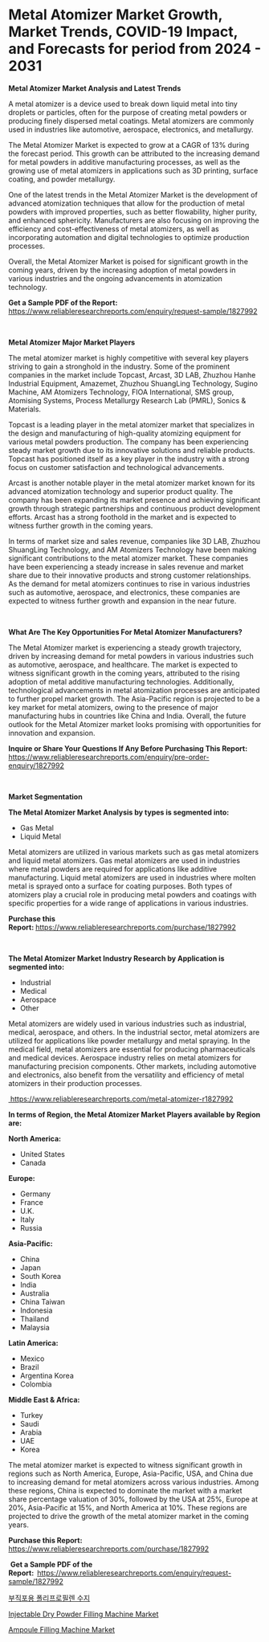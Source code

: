 <p><h1>Metal Atomizer Market Growth, Market Trends, COVID-19 Impact, and Forecasts for period from 2024 - 2031</h1></p><p><strong>Metal Atomizer Market Analysis and Latest Trends</strong></p>
<p><p>A metal atomizer is a device used to break down liquid metal into tiny droplets or particles, often for the purpose of creating metal powders or producing finely dispersed metal coatings. Metal atomizers are commonly used in industries like automotive, aerospace, electronics, and metallurgy.</p><p>The Metal Atomizer Market is expected to grow at a CAGR of 13% during the forecast period. This growth can be attributed to the increasing demand for metal powders in additive manufacturing processes, as well as the growing use of metal atomizers in applications such as 3D printing, surface coating, and powder metallurgy.</p><p>One of the latest trends in the Metal Atomizer Market is the development of advanced atomization techniques that allow for the production of metal powders with improved properties, such as better flowability, higher purity, and enhanced sphericity. Manufacturers are also focusing on improving the efficiency and cost-effectiveness of metal atomizers, as well as incorporating automation and digital technologies to optimize production processes.</p><p>Overall, the Metal Atomizer Market is poised for significant growth in the coming years, driven by the increasing adoption of metal powders in various industries and the ongoing advancements in atomization technology.</p></p>
<p><strong>Get a Sample PDF of the Report:&nbsp;</strong> <a href="https://www.reliableresearchreports.com/enquiry/request-sample/1827992">https://www.reliableresearchreports.com/enquiry/request-sample/1827992</a></p>
<p>&nbsp;</p>
<p><strong>Metal Atomizer Major Market Players</strong></p>
<p><p>The metal atomizer market is highly competitive with several key players striving to gain a stronghold in the industry. Some of the prominent companies in the market include Topcast, Arcast, 3D LAB, Zhuzhou Hanhe Industrial Equipment, Amazemet, Zhuzhou ShuangLing Technology, Sugino Machine, AM Atomizers Technology, FIOA International, SMS group, Atomising Systems, Process Metallurgy Research Lab (PMRL), Sonics & Materials.</p><p>Topcast is a leading player in the metal atomizer market that specializes in the design and manufacturing of high-quality atomizing equipment for various metal powders production. The company has been experiencing steady market growth due to its innovative solutions and reliable products. Topcast has positioned itself as a key player in the industry with a strong focus on customer satisfaction and technological advancements.</p><p>Arcast is another notable player in the metal atomizer market known for its advanced atomization technology and superior product quality. The company has been expanding its market presence and achieving significant growth through strategic partnerships and continuous product development efforts. Arcast has a strong foothold in the market and is expected to witness further growth in the coming years.</p><p>In terms of market size and sales revenue, companies like 3D LAB, Zhuzhou ShuangLing Technology, and AM Atomizers Technology have been making significant contributions to the metal atomizer market. These companies have been experiencing a steady increase in sales revenue and market share due to their innovative products and strong customer relationships. As the demand for metal atomizers continues to rise in various industries such as automotive, aerospace, and electronics, these companies are expected to witness further growth and expansion in the near future.</p></p>
<p>&nbsp;</p>
<p><strong>What Are The Key Opportunities For Metal Atomizer Manufacturers?</strong></p>
<p><p>The Metal Atomizer market is experiencing a steady growth trajectory, driven by increasing demand for metal powders in various industries such as automotive, aerospace, and healthcare. The market is expected to witness significant growth in the coming years, attributed to the rising adoption of metal additive manufacturing technologies. Additionally, technological advancements in metal atomization processes are anticipated to further propel market growth. The Asia-Pacific region is projected to be a key market for metal atomizers, owing to the presence of major manufacturing hubs in countries like China and India. Overall, the future outlook for the Metal Atomizer market looks promising with opportunities for innovation and expansion.</p></p>
<p><strong>Inquire or Share Your Questions If Any Before Purchasing This Report:</strong> <a href="https://www.reliableresearchreports.com/enquiry/pre-order-enquiry/1827992">https://www.reliableresearchreports.com/enquiry/pre-order-enquiry/1827992</a></p>
<p>&nbsp;</p>
<p><strong>Market Segmentation</strong></p>
<p><strong>The Metal Atomizer Market Analysis by types is segmented into:</strong></p>
<p><ul><li>Gas Metal</li><li>Liquid Metal</li></ul></p>
<p><p>Metal atomizers are utilized in various markets such as gas metal atomizers and liquid metal atomizers. Gas metal atomizers are used in industries where metal powders are required for applications like additive manufacturing. Liquid metal atomizers are used in industries where molten metal is sprayed onto a surface for coating purposes. Both types of atomizers play a crucial role in producing metal powders and coatings with specific properties for a wide range of applications in various industries.</p></p>
<p><strong>Purchase this Report:&nbsp;</strong><a href="https://www.reliableresearchreports.com/purchase/1827992">https://www.reliableresearchreports.com/purchase/1827992</a></p>
<p>&nbsp;</p>
<p><strong>The Metal Atomizer Market Industry Research by Application is segmented into:</strong></p>
<p><ul><li>Industrial</li><li>Medical</li><li>Aerospace</li><li>Other</li></ul></p>
<p><p>Metal atomizers are widely used in various industries such as industrial, medical, aerospace, and others. In the industrial sector, metal atomizers are utilized for applications like powder metallurgy and metal spraying. In the medical field, metal atomizers are essential for producing pharmaceuticals and medical devices. Aerospace industry relies on metal atomizers for manufacturing precision components. Other markets, including automotive and electronics, also benefit from the versatility and efficiency of metal atomizers in their production processes.</p></p>
<p><a href="https://www.reliableresearchreports.com/metal-atomizer-r1827992">&nbsp;https://www.reliableresearchreports.com/metal-atomizer-r1827992</a></p>
<p><strong>In terms of Region, the Metal Atomizer Market Players available by Region are:</strong></p>
<p>
    <p> <strong> North America: </strong>
        <ul>
            <li>United States</li>
            <li>Canada</li>
        </ul>
        </p> 
    <p> <strong> Europe: </strong>
        <ul>
            <li>Germany</li>
            <li>France</li>
            <li>U.K.</li>
            <li>Italy</li>
            <li>Russia</li>
        </ul>
        </p> 
    <p> <strong> Asia-Pacific: </strong>
        <ul>
            <li>China</li>
            <li>Japan</li>
            <li>South Korea</li>
            <li>India</li>
            <li>Australia</li>
            <li>China Taiwan</li>
            <li>Indonesia</li>
            <li>Thailand</li>
            <li>Malaysia</li>
        </ul>
        </p> 
    <p> <strong> Latin America: </strong>
        <ul>
            <li>Mexico</li>
            <li>Brazil</li>
            <li>Argentina Korea</li>
            <li>Colombia</li>
        </ul>
        </p> 
    <p> <strong> Middle East & Africa: </strong>
        <ul>
            <li>Turkey</li>
            <li>Saudi</li>
            <li>Arabia</li>
            <li>UAE</li>
            <li>Korea</li>
        </ul>
    </p>
    </p>
<p><p>The metal atomizer market is expected to witness significant growth in regions such as North America, Europe, Asia-Pacific, USA, and China due to increasing demand for metal atomizers across various industries. Among these regions, China is expected to dominate the market with a market share percentage valuation of 30%, followed by the USA at 25%, Europe at 20%, Asia-Pacific at 15%, and North America at 10%. These regions are projected to drive the growth of the metal atomizer market in the coming years.</p></p>
<p><strong>Purchase this Report: </strong><a href="https://www.reliableresearchreports.com/purchase/1827992">https://www.reliableresearchreports.com/purchase/1827992</a></p>
<p>&nbsp;<strong>Get a Sample PDF of the Report:&nbsp;&nbsp;</strong><a href="https://www.reliableresearchreports.com/enquiry/request-sample/1827992">https://www.reliableresearchreports.com/enquiry/request-sample/1827992</a></p>
<p><strong></strong></p>
<p><p><a href="https://github.com/LoganRew1964/Market-Research-Report-List-1/blob/main/3973379175954.md">부직포용 폴리프로필렌 수지</a></p><p><a href="https://github.com/fkhcgcyl33/Market-Research-Report-List-1/blob/main/injectable-dry-powder-filling-machine-market.md">Injectable Dry Powder Filling Machine Market</a></p><p><a href="https://github.com/ctanaka235/Market-Research-Report-List-1/blob/main/ampoule-filling-machine-market.md">Ampoule Filling Machine Market</a></p></p>